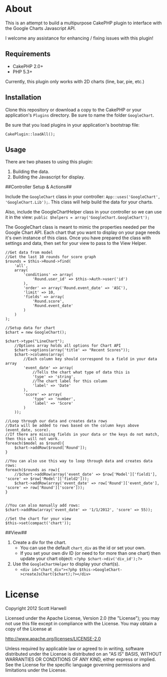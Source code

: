 About
=====

This is an attempt to build a multipurpose CakePHP plugin to interface with the Google Charts Javascript API.

I welcome any assistance for enhancing / fixing issues with this plugin!

Requirements
------------

* CakePHP 2.0+
* PHP 5.3+

Currently, this plugin only works with 2D charts (line, bar, pie, etc.) 

Installation
------------

Clone this repository or download a copy to the CakePHP or your application's `Plugins` directory. Be sure to name the folder `GoogleChart`.

Be sure that you load plugins in your application's bootstrap file:

    CakePlugin::loadAll();
    
Usage
-----

There are two phases to using this plugin:

1. Building the data.
2. Building the Javascript for display.

##Controller Setup & Actions##

Include the `GoogleChart` class in your controller: `App::uses('GoogleChart', 'GoogleChart.Lib');`. This class will help build the data for your charts.

Also, include the GoogleChartHelper class in your controller so we can use it in the view:  `public $helpers = array('GoogleChart.GoogleChart');`

The GoogleChart class is meant to mimic the properties needed per the Google Chart API.  Each chart that you want to display on your page needs it's own instance of this class.  Once you have prepared the class with settings and data, then set for your view to pass to the View Helper.

	//Get data from model
	//Get the last 10 rounds for score graph
	$rounds = $this->Round->find(
		'all',
		array(
			'conditions' => array(
				'Round.user_id' => $this->Auth->user('id')
			),
			'order' => array('Round.event_date' => 'ASC'),
			'limit' => 10,
			'fields' => array(
				'Round.score',
				'Round.event_date'
			)
		)
	);

	//Setup data for chart
	$chart = new GoogleChart();
	
	$chart->type("LineChart");	
		//Options array holds all options for Chart API
		$chart->options(array('title' => "Recent Scores")); 
		$chart->columns(array(
			//Each column key should correspond to a field in your data array
			'event_date' => array(
				//Tells the chart what type of data this is
				'type' => 'string',		
				//The chart label for this column			
				'label' => 'Date'
			),
			'score' => array(
				'type' => 'number',
				'label' => 'Score'
			)
		));
	
	//Loop through our data and creates data rows
	//Data will be added to rows based on the column keys above (event_date, score).
	//If there are missing fields in your data or the keys do not match, then this will not work.
	foreach($model as $round){
		$chart->addRow($round['Round']);
	}

	//You can also use this way to loop through data and creates data rows: 
	foreach($rounds as row){
		//$chart->addRow(array('event_date' => $row['Model']['field1'], 'score' => $row['Model']['field2']));
		$chart->addRow(array('event_date' => row['Round']['event_date'], 'score' => row['Round']['score']));
	}
	
	
	//You can also manually add rows: 
	$chart->addRow(array('event_date' => '1/1/2012', 'score' => 55));
	
	//Set the chart for your view
	$this->set(compact('chart'));


##View##

1. Create a div for the chart.
	* You can use the default `chart_div` as the id or set your own.
	* If you set your own div ID (or need to for more than one chart) then update your chart object: `<?php $chart->div('div_id');?>`
2. Use the `GoogleChartHelper` to display your chart(s).
	* `<div id="chart_div"><?php $this->GoogleChart->createJsChart($chart);?></div>`

License
=======

Copyright 2012 Scott Harwell

Licensed under the Apache License, Version 2.0 (the "License");
you may not use this file except in compliance with the License.
You may obtain a copy of the License at

   http://www.apache.org/licenses/LICENSE-2.0

Unless required by applicable law or agreed to in writing, software
distributed under the License is distributed on an "AS IS" BASIS,
WITHOUT WARRANTIES OR CONDITIONS OF ANY KIND, either express or implied.
See the License for the specific language governing permissions and
limitations under the License.